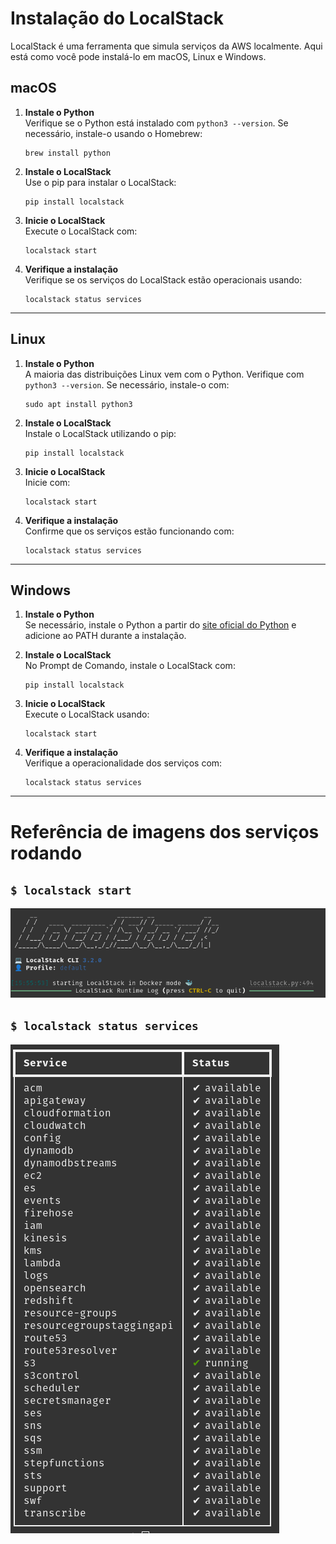 # **Instalação do LocalStack**

LocalStack é uma ferramenta que simula serviços da AWS localmente. Aqui está como você pode instalá-lo em macOS, Linux e Windows.

## **macOS**

1. **Instale o Python**  
   Verifique se o Python está instalado com `python3 --version`. Se necessário, instale-o usando o Homebrew:
   ```
   brew install python
   ```

2. **Instale o LocalStack**  
   Use o pip para instalar o LocalStack:
   ```
   pip install localstack
   ```

3. **Inicie o LocalStack**  
   Execute o LocalStack com:
   ```
   localstack start
   ```

4. **Verifique a instalação**  
   Verifique se os serviços do LocalStack estão operacionais usando:
   ```
   localstack status services
   ```

---

## **Linux**

1. **Instale o Python**  
   A maioria das distribuições Linux vem com o Python. Verifique com `python3 --version`. Se necessário, instale-o com:
   ```
   sudo apt install python3
   ```

2. **Instale o LocalStack**  
   Instale o LocalStack utilizando o pip:
   ```
   pip install localstack
   ```

3. **Inicie o LocalStack**  
   Inicie com:
   ```
   localstack start
   ```

4. **Verifique a instalação**  
   Confirme que os serviços estão funcionando com:
   ```
   localstack status services
   ```

---

## **Windows**

1. **Instale o Python**  
   Se necessário, instale o Python a partir do [site oficial do Python](https://www.python.org/downloads/) e adicione ao PATH durante a instalação.

2. **Instale o LocalStack**  
   No Prompt de Comando, instale o LocalStack com:
   ```
   pip install localstack
   ```

3. **Inicie o LocalStack**  
   Execute o LocalStack usando:
   ```
   localstack start
   ```

4. **Verifique a instalação**  
   Verifique a operacionalidade dos serviços com:
   ```
   localstack status services
   ```

---
# Referência de imagens dos serviços rodando

## `$ localstack start`
![LocalStack](localstack.png)

## `$ localstack status services`
![LocalStack](localstack_services.png)